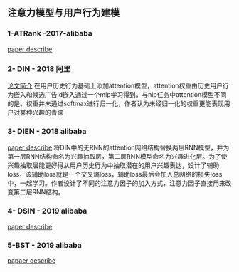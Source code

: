 
## 注意力模型与用户行为建模
### 1-ATRank -2017-alibaba
[paper describe](https://www.jianshu.com/p/1fe9c66dac4a)
### 2- DIN - 2018 阿里
[论文简介](https://www.jianshu.com/p/73b6f5d00f46)
在用户历史行为基础上添加attention模型，attention权重由历史用户行为嵌入和候选广告id嵌入通过一个mlp学习得到。与nlp任务中attention模型不同的是，权重并未通过softmax进行归一化，作者认为未经归一化的权重更能表现用户对某种兴趣的青睐
### 3- DIEN - 2018 alibaba
[paper describe](https://www.jianshu.com/p/6742d10b89a8)
将DIN中的无RNN的attention网络结构替换两层RNN模型，并为第一层RNN结构命名为兴趣抽取层，第二层RNN模型命名为兴趣进化层。为了使兴趣抽取层能更好得从用户历史行为中抽取潜在的用户兴趣表达，设计了辅助loss，该辅助loss就是一个交叉熵loss，辅助loss最后会加入总网络的损失loss中，一起学习。作者设计了不同的注意力因子的加入方式，注意力因子直接用来改变第二层RNN结构。
### 4- DSIN - 2019 alibaba
[paper describe](https://www.jianshu.com/p/82ccb10f9ede)
### 5-BST  - 2019 alibaba
[papaer describe](https://www.jianshu.com/p/caa2d87cb78c)
<!--stackedit_data:
eyJoaXN0b3J5IjpbNDM3MTE2MDI1LDExNTg5Mjc3OTEsMTY0Mj
YwMzI1MCwxNTMxNjg0NjkwLC0xOTEzOTg4MzM4LDcyMjg2MzAw
NSwtMzk1MjkwODk1LDczMDk5ODExNl19
-->